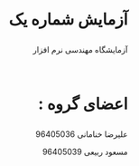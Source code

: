 # <p dir="rtl">آزمایش شماره یک</p>

<p dir="rtl">آزمایشگاه مهندسی نرم افزار</p>
<br/>


# <p dir="rtl">اعضای گروه :</p>
<p dir="rtl">علیرضا خنامانی  96405036</p>
<p dir="rtl">مسعود ربیعی  96405039</p>
